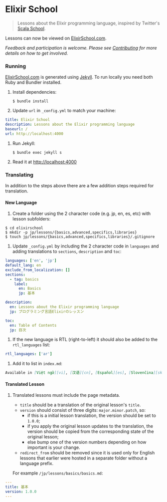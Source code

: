 # Elixir School

> Lessons about the Elixir programming language, inspired by Twitter's [Scala School](http://twitter.github.io/scala_school/).

Lessons can now be viewed on [ElixirSchool.com](https://elixirschool.com).

_Feedback and participation is welcome. Please see [Contributing](CONTRIBUTING.md) for more details on how to get involved._

### Running

[ElixirSchool.com](https://elixirschool.com) is generated using [Jekyll](https://github.com/jekyll/jekyll).  To run locally you need both Ruby and Bundler installed.

1. Install dependencies:

	```shell
	$ bundle install
	```

1. Update `url` in `_config.yml` to match your machine:

  ```yaml
  title: Elixir School
  description: Lessons about the Elixir programming language
  baseurl: /
  url: http://localhost:4000
  ```

1. Run Jekyll:

	```shell
	$ bundle exec jekyll s
	```

1. Read it at [http://localhost:4000](http://localhost:4000)

### Translating

In addition to the steps above there are a few addition steps required for translation.

#### New Language

1. Create a folder using the 2 character code (e.g. jp, en, es, etc) with lesson subfolders:

  ```shell
  $ cd elixirschool
  $ mkdir -p jp/lessons/{basics,advanced,specifics,libraries}
  $ touch jp/lessons/{basics,advanced,specifics,libraries}/.gitignore
  ```

1. Update `_config.yml` by including the 2 character code in `languages` and adding translations to `sections`, `description` and `toc`:

  ```yaml
  languages: ['en', 'jp']
  default_lang: en
  exclude_from_localization: []
  sections:
    - tag: basics
      label:
        en: Basics
        jp: 基本

  description:
    en: Lessons about the Elixir programming language
    jp: プログラミング言語Elixirのレッスン

  toc:
    en: Table of Contents
    jp: 目次
  ```

1. If the new language is RTL (right-to-left) it should also be added to the `rtl_languages` list:

  ```yaml
  rtl_languages: ['ar']
  ```

1. Add it to list in `index.md`:

  ```markdown
  Available in [Việt ngữ][vi], [汉语][cn], [Español][es], [Slovenčina][sk], [日本語][jp], [Polski][pl] [Português][pt], [Русском][ru] and [Bahasa Melayu][ms] and other.
  ```

#### Translated Lesson

1. Translated lessons must include the page metadata.
   * `title` should be a translation of the original lesson's `title`.
   * `version` should consist of three digits: `major.minor.patch`, so:
     * if this is a initial lesson translation, the version should be set to `1.0.0`;
     * if you apply the original lesson updates to the translation, the version should be copied from the corresponding state of the original lesson;
     * else bump one of the version numbers depending on how important is your change.
   * `redirect_from` should be removed since it is used only for English lessons that earlier were hosted in a separate folder without a language prefix.

   For example `/jp/lessons/basics/basics.md`:

  ```yaml
  ---
  title: 基本
  version: 1.0.0
  ---
  ```
